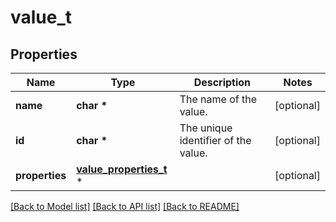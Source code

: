 # value_t

## Properties
Name | Type | Description | Notes
------------ | ------------- | ------------- | -------------
**name** | **char \*** | The name of the value. | [optional] 
**id** | **char \*** | The unique identifier of the value. | [optional] 
**properties** | [**value_properties_t**](value_properties.md) \* |  | [optional] 

[[Back to Model list]](../README.md#documentation-for-models) [[Back to API list]](../README.md#documentation-for-api-endpoints) [[Back to README]](../README.md)


